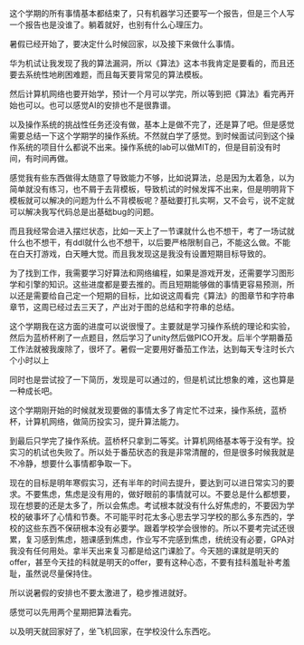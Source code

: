 这个学期的所有事情基本都结束了，只有机器学习还要写一个报告，但是三个人写一个报告也是没谁了。躺着就好，也别有什么心理压力。

暑假已经开始了，要决定什么时候回家，以及接下来做什么事情。

华为机试让我发现了我的算法漏洞，所以《算法》这本书我肯定是要看的，而且还要去系统性地刷困难题，而且每天要背常见的算法模板。

然后计算机网络也要开始学，预计一个月可以学完，所以等到把《算法》看完再开始也可以。也可以感觉AI的安排也不是很靠谱。

以及操作系统的挑战性任务还没有做，基本上是做不完了，还是算了吧。但是感觉需要总结一下这个学期学的操作系统。不然就白学了感觉。到时候面试问到这个操作系统的项目什么都说不出来。操作系统的lab可以做MIT的，但是目前没有时间，有时间再做。

感觉我有些东西做得太随意了导致能力不够，比如说算法，总是因为太着急，以为简单就没有练习，也不屑于去背模板，导致机试的时候发挥不出来，但是明明背下模板就可以解决的问题为什么不背模板呢？基础要打扎实啊，又不会亏，说不定就可以解决我写代码总是出基础bug的问题。

而且我经常会进入摆烂状态，比如一天上了一节课就什么也不想干，考了一场试就什么也不想干，有ddl就什么也不想干，以后要严格限制自己，不能这么做。不能在白天打游戏，白天睡大觉。而且我发现这是我没有设置短期目标导致的。

为了找到工作，我需要学习好算法和网络编程，如果是游戏开发，还需要学习图形学和引擎的知识。这些进度都是要去推的。而且短期能够做的事情更容易预测，所以还是需要给自己定一个短期的目标，比如说这周看完《算法》的图章节和字符串章节，这周已经过去三天了，产出对于图的总结和字符串的总结。

这个学期我在这方面的进度可以说很慢了。主要就是学习操作系统的理论和实验，然后为蓝桥杯刷了一点题目，然后学习了unity然后做PICO开发。后半个学期番茄工作法就被我废除了，很坏了。暑假一定要用好番茄工作法，达到每天专注时长六个小时以上

同时也是尝试投了一下简历，发现是可以通过的，但是机试比想象的难，这也算是一种成长吧。

这个学期刚开始的时候就发现要做的事情太多了肯定忙不过来，操作系统，蓝桥杯，计算机网络，做简历投实习，提升算法能力。

到最后只学完了操作系统。蓝桥杯只拿到二等奖。计算机网络基本等于没有学。投实习的机试也失败了。所以处于番茄状态的我是非常清醒的，但是很多时候我就是不冷静，想要什么事情都争取一下。

现在的目标是明年寒假实习，还有半年的时间去提升，要达到可以进日常实习的要求。不要焦虑，焦虑是没有用的，做好眼前的事情就可以。不要总是什么都想要，现在想要的还是太多了，所以会焦虑。考试根本就没有什么好焦虑的，不要因为学校的破事坏了心情和节奏。不可能平时花太多心思去学习学校的那么多东西的，学校的这些东西不保研根本没有必要学。跟着学校学会很惨的。所以不要考完试还很累，复习感到焦虑，翘课感到焦虑，作业写不完感到焦虑，统统没有必要，GPA对我没有任何用处。拿半天出来复习都是给这门课脸了。今天翘的课就是明天的offer，甚至今天挂的科就是明天的offer，要有这种心态，不要有挂科羞耻补考羞耻，虽然说尽量保持住。

所以说暑假的安排也不要太激进了，稳步推进就好。

感觉可以先用两个星期把算法看完。

以及明天就回家好了，坐飞机回家，在学校没什么东西吃。

